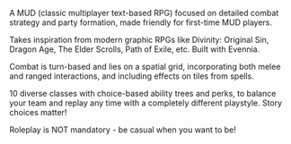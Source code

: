 A MUD (classic multiplayer text-based RPG) focused on detailed combat strategy and party formation, made friendly for first-time MUD players.

Takes inspiration from modern graphic RPGs like Divinity: Original Sin, Dragon Age, The Elder Scrolls, Path of Exile, etc. Built with Evennia.

Combat is turn-based and lies on a spatial grid, incorporating both melee and ranged interactions, and including effects on tiles from spells. 

10 diverse classes with choice-based ability trees and perks, to balance your team and replay any time with a completely different playstyle. Story choices matter!

Roleplay is NOT mandatory - be casual when you want to be!
